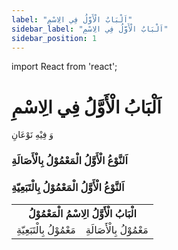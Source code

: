 ```yaml
---
label: "اَلْبَابُ الْأَوَّلُ فِي الِاسْمِ"
sidebar_label: "اَلْبَابُ الْأَوَّلُ فِي الِاسْمِ"
sidebar_position: 1
---
```


import React from 'react';

# اَلْبَابُ الْأَوَّلُ فِي الِاسْمِ

وَ فِيْهِ نَوْعَانِ

### اَلنَّوْعُ الْأَوَّلُ الْمَعْمُوْلُ بِالْأَصَالَةِ

### اَلنَّوْعُ الْأَوَّلُ الْمَعْمُوْلُ بِالْتَبَعِيّةِ

<table>
    <tr>
        <th colspan="2">الْبَابُ الْأَوَّلُ الِاسْمُ الْمَعْمُوْلُ</th>
    </tr>
    <tr>
        <td>مَعْمُوْلُ بِالْتَبَعِيّةِ</td>
        <td>مَعْمُوْلُ بِالْأَصَالَةِ</td>
    </tr>
</table>
